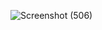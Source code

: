 ![Screenshot (506)](https://github.com/user-attachments/assets/478d29a1-1f61-431e-8dc0-e1e8bb87805c)
